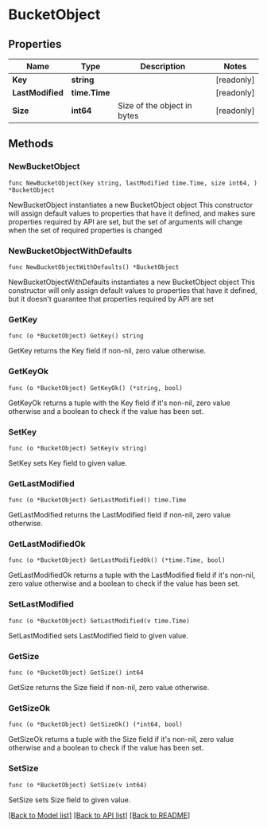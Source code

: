 # BucketObject

## Properties

Name | Type | Description | Notes
------------ | ------------- | ------------- | -------------
**Key** | **string** |  | [readonly] 
**LastModified** | **time.Time** |  | [readonly] 
**Size** | **int64** | Size of the object in bytes | [readonly] 

## Methods

### NewBucketObject

`func NewBucketObject(key string, lastModified time.Time, size int64, ) *BucketObject`

NewBucketObject instantiates a new BucketObject object
This constructor will assign default values to properties that have it defined,
and makes sure properties required by API are set, but the set of arguments
will change when the set of required properties is changed

### NewBucketObjectWithDefaults

`func NewBucketObjectWithDefaults() *BucketObject`

NewBucketObjectWithDefaults instantiates a new BucketObject object
This constructor will only assign default values to properties that have it defined,
but it doesn't guarantee that properties required by API are set

### GetKey

`func (o *BucketObject) GetKey() string`

GetKey returns the Key field if non-nil, zero value otherwise.

### GetKeyOk

`func (o *BucketObject) GetKeyOk() (*string, bool)`

GetKeyOk returns a tuple with the Key field if it's non-nil, zero value otherwise
and a boolean to check if the value has been set.

### SetKey

`func (o *BucketObject) SetKey(v string)`

SetKey sets Key field to given value.


### GetLastModified

`func (o *BucketObject) GetLastModified() time.Time`

GetLastModified returns the LastModified field if non-nil, zero value otherwise.

### GetLastModifiedOk

`func (o *BucketObject) GetLastModifiedOk() (*time.Time, bool)`

GetLastModifiedOk returns a tuple with the LastModified field if it's non-nil, zero value otherwise
and a boolean to check if the value has been set.

### SetLastModified

`func (o *BucketObject) SetLastModified(v time.Time)`

SetLastModified sets LastModified field to given value.


### GetSize

`func (o *BucketObject) GetSize() int64`

GetSize returns the Size field if non-nil, zero value otherwise.

### GetSizeOk

`func (o *BucketObject) GetSizeOk() (*int64, bool)`

GetSizeOk returns a tuple with the Size field if it's non-nil, zero value otherwise
and a boolean to check if the value has been set.

### SetSize

`func (o *BucketObject) SetSize(v int64)`

SetSize sets Size field to given value.



[[Back to Model list]](../README.md#documentation-for-models) [[Back to API list]](../README.md#documentation-for-api-endpoints) [[Back to README]](../README.md)


